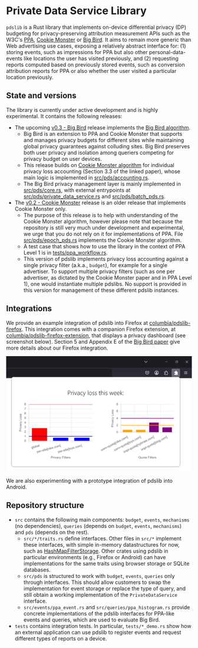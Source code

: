# Private Data Service Library

`pdslib` is a Rust library that implements on-device differential privacy (DP) budgeting for privacy-preserving attribution measurement APIs such as the W3C's [PPA](https://w3c.github.io/ppa/), [Cookie Monster](https://arxiv.org/abs/2405.16719) or [Big Bird](https://arxiv.org/abs/2506.05290). It aims to remain more generic than Web advertising use cases, exposing a relatively abstract interface for: (1) storing events, such as impressions for PPA but also other personal-data-events like locations the user has visited previously, and (2) requesting reports computed based on previously stored events, such as conversion attribution reports for PPA or also whether the user visited a particular location previously.

## State and versions

The library is currently under active development and is highly experimental. It contains the following releases:

- The upcoming [v0.3 - Big Bird](https://github.com/columbia/pdslib/releases) release implements the [Big Bird algorithm](https://arxiv.org/abs/2506.05290).
    - Big Bird is an extension to PPA and Cookie Monster that supports and manages privacy budgets for different sites while maintaining global privacy guarantees against colluding sites. Big Bird preserves both user privacy and isolation among queriers competing for privacy budget on user devices. 
    - This release builds on [Cookie Monster algorithm](https://arxiv.org/abs/2405.16719) for individual privacy loss accounting (Section 3.3 of the linked paper), whose main logic is implemented in [src/pds/accounting.rs](https://github.com/columbia/pdslib/blob/e54c363fcdf3761df63dfb4cb025c5fe92cc571f/src/pds/accounting.rs). 
    - The Big Bird privacy management layer is mainly implemented in [src/pds/core.rs](https://github.com/columbia/pdslib/blob/e54c363fcdf3761df63dfb4cb025c5fe92cc571f/src/pds/core.rs), with external entrypoints at [src/pds/private_data_service.rs](https://github.com/columbia/pdslib/blob/e54c363fcdf3761df63dfb4cb025c5fe92cc571f/src/pds/private_data_service.rs) and [src/pds/batch_pds.rs](https://github.com/columbia/pdslib/blob/e54c363fcdf3761df63dfb4cb025c5fe92cc571f/src/pds/batch_pds.rs).
- The [v0.2 - Cookie Monster](https://github.com/columbia/pdslib/tree/19eee219404e90b8529138137e3f8430f06a78ee) release is an older release that implements Cookie Monster only. 
    - The purpose of this release is to help with understanding of the Cookie Monster algorithm, however please note that because the repository is still very much under development and experimental, we urge that you do not rely on it for implementations of PPA. File [src/pds/epoch_pds.rs](https://github.com/columbia/pdslib/blob/19eee219404e90b8529138137e3f8430f06a78ee/src/pds/epoch_pds.rs) implements the Cookie Monster algorithm. 
    - A test case that shows how to use the library in the context of PPA Level 1 is in [tests/ppa_workflow.rs](https://github.com/columbia/pdslib/blob/19eee219404e90b8529138137e3f8430f06a78ee/tests/ppa_workflow.rs). 
    - This version of pdslib implements privacy loss accounting against a single privacy filter (a.k.a., `budget`), for example for a single advertiser. To support multiple privacy filters (such as one per advertiser, as dictated by the Cookie Monster paper and in PPA Level 1), one would instantiate multiple pdslibs. No support is provided in this version for management of these different pdslib instances. 

## Integrations

We provide an example integration of pdslib into Firefox at [columbia/pdslib-firefox](https://github.com/columbia/pdslib-firefox). This integration comes with a companion Firefox extension, at [columbia/pdslib-firefox-extension](https://github.com/columbia/pdslib-firefox-extension), that displays a privacy dashboard (see screenshot below). Section 5 and Appendix E of the [Big Bird paper](https://arxiv.org/abs/2506.05290) give more details about our Firefox integration.

![firefox-extension-screenshot](docs/firefox-prototype.png)

We are also experimenting with a prototype integration of pdslib into Android.

## Repository structure
- `src` contains the following main components: `budget`, `events`, `mechanisms` (no dependencies), `queries` (depends on `budget`, `events`, `mechanisms`) and `pds` (depends on the rest).
    - `src/*/traits.rs` define interfaces. Other files in `src/*` implement these interfaces, with simple in-memory datastructures for now, such as [HashMapFilterStorage](https://github.com/columbia/pdslib/blob/e54c363fcdf3761df63dfb4cb025c5fe92cc571f/src/budget/hashmap_filter_storage.rs#L10). Other crates using pdslib in particular environments (e.g., Firefox or Android) can have implementations for the same traits using browser storage or SQLite databases.
    - `src/pds` is structured to work with `budget`, `events`, `queries` only through interfaces. This should allow customers to swap the implementation for event storage or replace the type of query, and still obtain a working implementation of the `PrivateDataService` interface.
    - `src/events/ppa_event.rs` and `src/queries/ppa_histogram.rs` provide concrete implementations of the pdslib interfaces for PPA-like events and queries, which are used to evaluate Big Bird.
- `tests` contains integration tests. In particular, `tests/*_demo.rs` show how an external application can use pdslib to register events and request different types of reports on a device. 
